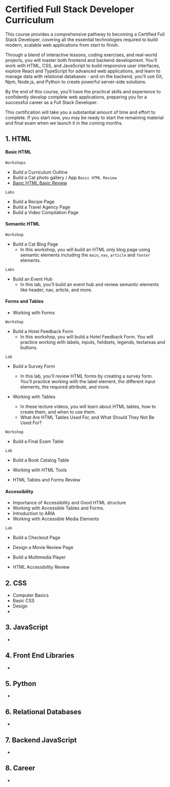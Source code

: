#  Certified Full Stack Developer Curriculum

<p>This course provides a comprehensive pathway to becoming a Certified Full Stack Developer, covering all the essential technologies required to build modern, scalable web applications from start to finish.</p> 

<p>Through a blend of interactive lessons, coding exercises, and real-world projects, you will master both frontend and backend development. You'll work with HTML, CSS, and JavaScript to build responsive user interfaces, explore React and TypeScript for advanced web applications, and learn to manage data with relational databases - and on the backend, you'll use Git, Npm, Node.js, and Python to create powerful server-side solutions.</p>

<p>By the end of this course, you'll have the practical skills and experience to confidently develop complete web applications, preparing you for a successful career as a Full Stack Developer.</p>

<p>This certification will take you a substantial amount of time and effort to complete. If you start now, you may be ready to start the remaining material and final exam when we launch it in the coming months.</p>

## 1. HTML
<h4>Basic HTML</h4>

`Workshops`
   - Build a Curriculum Outline
   - Build a Cat photo gallery / App
`Basic HTML Review`
   - <a href="./1. HTML5 Basics/basic-html-review.md">Basic HTML Basic Review</a>

`Labs`
  - Build a Recipe Page
  - Build a Travel Agency Page
  - Build a Video Compilation Page

<h4>Semantic HTML</h4>

`Workshop`
  - Build a Cat Blog Page
    - In this workshop, you will build an HTML only blog page using semantic elements including the `main`, `nav`, `article` and `footer` elements.

`Labs`
  - Build an Event Hub
    - In this lab, you'll build an event hub and review semantic elements like header, nav, article, and more.

<h4>Forms and Tables</h4>

- Working with Forms

`Workshop`
- Build a Hotel Feedback Form
  - In this workshop, you will build a Hotel Feedback Form. You will practice working with labels, inputs, fieldsets, legends, textareas and buttons.

`Lab`
- Build a Survey Form
  - In this lab, you'll review HTML forms by creating a survey form. You'll practice working with the label element, the different input elements, the required attribute, and more.

- Working with Tables
  - In these lecture videos, you will learn about HTML tables, how to create them, and when to use them. 
  - What Are HTML Tables Used For, and What Should They Not Be Used For?

`Workshop`
- Build a Final Exam Table

`Lab`
- Build a Book Catalog Table

- Working with HTML Tools
- HTML Tables and Forms Review

<h4>Accessibility</h4>

- Importance of Accessibility and Good HTML structure
- Working with Accessible Tables and Forms.
- Introduction to ARIA
- Working with Accessible Media Elements

`Lab`
- Build a Checkout Page
- Design a Movie Review Page
- Build a Multimedia Player

- HTML Accessibility Review

## 2. CSS
- Computer Basics
- Basic CSS
- Design
- 

## 3. JavaScript
- 

## 4. Front End Libraries
-

## 5. Python
- 

## 6. Relational Databases
- 

## 7. Backend JavaScript
- 

## 8. Career
- 

